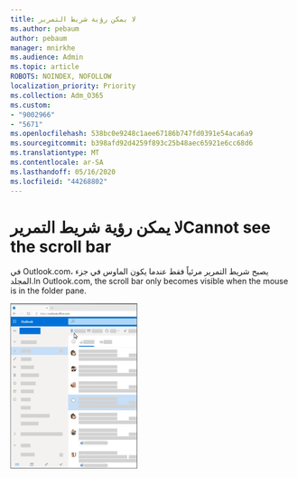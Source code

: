 ```yaml
---
title: لا يمكن رؤية شريط التمرير
ms.author: pebaum
author: pebaum
manager: mnirkhe
ms.audience: Admin
ms.topic: article
ROBOTS: NOINDEX, NOFOLLOW
localization_priority: Priority
ms.collection: Adm_O365
ms.custom:
- "9002966"
- "5671"
ms.openlocfilehash: 538bc0e9248c1aee67186b747fd0391e54aca6a9
ms.sourcegitcommit: b398afd92d4259f893c25b48aec65921e6cc68d6
ms.translationtype: MT
ms.contentlocale: ar-SA
ms.lasthandoff: 05/16/2020
ms.locfileid: "44268802"
---
```

# <a name="cannot-see-the-scroll-bar"></a><span data-ttu-id="1cf23-102">لا يمكن رؤية شريط التمرير</span><span class="sxs-lookup"><span data-stu-id="1cf23-102">Cannot see the scroll bar</span></span>

<span data-ttu-id="1cf23-103">في Outlook.com، يصبح شريط التمرير مرئياً فقط عندما يكون الماوس في جزء المجلد.</span><span class="sxs-lookup"><span data-stu-id="1cf23-103">In Outlook.com, the scroll bar only becomes visible when the mouse is in the folder pane.</span></span>

![شريط تمرير علبة الوارد عبر الماوس](media/16353_mouse_over_inbox_scrollbar-225x292.gif)
